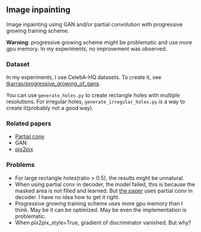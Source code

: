 ## Image inpainting
Image inpainting using GAN and/or partial convolution with progressive growing training scheme.

**Warning**: progressive growing scheme might be problematic and use more gpu memory. In my experiments, no improvement was observed.

### Dataset
In my experiments, I use CelebA-HQ datasets. To create it, see [tkarras/progressive_growing_of_gans](https://github.com/tkarras/progressive_growing_of_gans).

You can use `generate_holes.py` to create rectangle holes with multiple resolutions. For irregular holes, `generate_irregular_holes.py` is a way to create it(probably not a good way).

### Related papers
* [Partial conv](https://arxiv.org/abs/1804.07723)
* GAN
* [pix2pix](https://arxiv.org/abs/1611.07004)


### Problems
* For large rectangle holes(ratio > 0.5), the results might be unnatural.
* When using partial conv in decoder, the model failed, this is because the masked area is not filled and learned. But [the paper](https://arxiv.org/abs/1804.07723) uses partial conv in decoder. I have no idea how to get it right. 
* Progressive growing training scheme uses more gpu memory than I think. May be it can be optimized. May be even the implementation is problematic.
* When pix2pix_style=True, gradient of discriminator vanished. But why?
